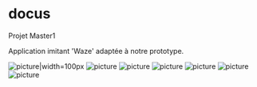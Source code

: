 # docus
Projet Master1

Application imitant 'Waze' adaptée à notre prototype. 

![picture|width=100px](images/home.jpg)
![picture](images/recherche.jpg)
![picture](images/mouvement.jpg)
![picture](images/pins.jpg)
![picture](images/pins2.jpg)
![picture](images/itinéraire.jpg)
![picture](images/projet.png)





